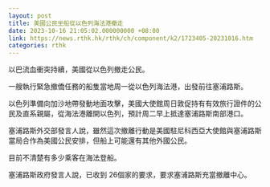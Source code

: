 ```yaml
---
layout: post
title: 美國公民坐船從以色列海法港撤走
date: 2023-10-16 21:05:02.000000000 +08:00
link: https://news.rthk.hk/rthk/ch/component/k2/1723405-20231016.htm
categories: rthk
---
```


以巴流血衝突持續，美國從以色列撤走公民。

一艘執行緊急撤僑任務的船隻當地周一從以色列海法港，出發前往塞浦路斯。

以色列準備向加沙地帶發動地面攻擊，美國大使館周日敦促持有有效旅行證件的公民及直系親屬，從海法港離開以色列，預計周二早上抵達塞浦路斯南部港口。

塞浦路斯外交部發言人說，雖然這次撤離行動是美國駐尼科西亞大使館與塞浦路斯當局合作為美國公民安排，但船上可能還有其他外國公民。

目前不清楚有多少乘客在海法登船。

塞浦路斯政府發言人說，已收到 26個家的要求，要求塞浦路斯充當撤離中心。

